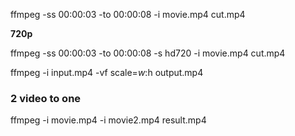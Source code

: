 
ffmpeg -ss 00:00:03 -to 00:00:08 -i movie.mp4 cut.mp4 


**720p**

ffmpeg -ss 00:00:03 -to 00:00:08  -s hd720 -i movie.mp4 cut.mp4

ffmpeg -i input.mp4 -vf scale=$w:$h <encoding-parameters> output.mp4


### 2 video to one 


ffmpeg -i movie.mp4 -i movie2.mp4  result.mp4 


